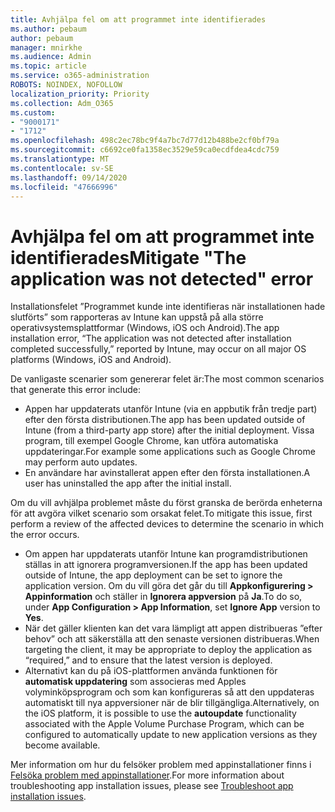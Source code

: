 ```yaml
---
title: Avhjälpa fel om att programmet inte identifierades
ms.author: pebaum
author: pebaum
manager: mnirkhe
ms.audience: Admin
ms.topic: article
ms.service: o365-administration
ROBOTS: NOINDEX, NOFOLLOW
localization_priority: Priority
ms.collection: Adm_O365
ms.custom:
- "9000171"
- "1712"
ms.openlocfilehash: 498c2ec78bc9f4a7bc7d77d12b488be2cf0bf79a
ms.sourcegitcommit: c6692ce0fa1358ec3529e59ca0ecdfdea4cdc759
ms.translationtype: MT
ms.contentlocale: sv-SE
ms.lasthandoff: 09/14/2020
ms.locfileid: "47666996"
---
```

# <a name="mitigate-the-application-was-not-detected-error"></a><span data-ttu-id="12850-102">Avhjälpa fel om att programmet inte identifierades</span><span class="sxs-lookup"><span data-stu-id="12850-102">Mitigate "The application was not detected" error</span></span>

<span data-ttu-id="12850-103">Installationsfelet ”Programmet kunde inte identifieras när installationen hade slutförts” som rapporteras av Intune kan uppstå på alla större operativsystemsplattformar (Windows, iOS och Android).</span><span class="sxs-lookup"><span data-stu-id="12850-103">The app installation error, “The application was not detected after installation completed successfully,” reported by Intune, may occur on all major OS platforms (Windows, iOS and Android).</span></span>

<span data-ttu-id="12850-104">De vanligaste scenarier som genererar felet är:</span><span class="sxs-lookup"><span data-stu-id="12850-104">The most common scenarios that generate this error include:</span></span>

- <span data-ttu-id="12850-105">Appen har uppdaterats utanför Intune (via en appbutik från tredje part) efter den första distributionen.</span><span class="sxs-lookup"><span data-stu-id="12850-105">The app has been updated outside of Intune (from a third-party app store) after the initial deployment.</span></span> <span data-ttu-id="12850-106">Vissa program, till exempel Google Chrome, kan utföra automatiska uppdateringar.</span><span class="sxs-lookup"><span data-stu-id="12850-106">For example some applications such as Google Chrome may perform auto updates.</span></span>
- <span data-ttu-id="12850-107">En användare har avinstallerat appen efter den första installationen.</span><span class="sxs-lookup"><span data-stu-id="12850-107">A user has uninstalled the app after the initial install.</span></span>

<span data-ttu-id="12850-108">Om du vill avhjälpa problemet måste du först granska de berörda enheterna för att avgöra vilket scenario som orsakat felet.</span><span class="sxs-lookup"><span data-stu-id="12850-108">To mitigate this issue, first perform a review of the affected devices to determine the scenario in which the error occurs.</span></span>

- <span data-ttu-id="12850-109">Om appen har uppdaterats utanför Intune kan programdistributionen ställas in att ignorera programversionen.</span><span class="sxs-lookup"><span data-stu-id="12850-109">If the app has been updated outside of Intune, the app deployment can be set to ignore the application version.</span></span> <span data-ttu-id="12850-110">Om du vill göra det går du till **Appkonfigurering > Appinformation** och ställer in **Ignorera appversion** på **Ja**.</span><span class="sxs-lookup"><span data-stu-id="12850-110">To do so, under **App Configuration > App Information**, set **Ignore App** version to **Yes**.</span></span>
- <span data-ttu-id="12850-111">När det gäller klienten kan det vara lämpligt att appen distribueras ”efter behov” och att säkerställa att den senaste versionen distribueras.</span><span class="sxs-lookup"><span data-stu-id="12850-111">When targeting the client, it may be appropriate to deploy the application as “required,” and to ensure that the latest version is deployed.</span></span>
- <span data-ttu-id="12850-112">Alternativt kan du på iOS-plattformen använda funktionen för **automatisk uppdatering** som associeras med Apples volyminköpsprogram och som kan konfigureras så att den uppdateras automatiskt till nya appversioner när de blir tillgängliga.</span><span class="sxs-lookup"><span data-stu-id="12850-112">Alternatively, on the iOS platform, it is possible to use the **autoupdate** functionality associated with the Apple Volume Purchase Program, which can be configured to automatically update to new application versions as they become available.</span></span>

<span data-ttu-id="12850-113">Mer information om hur du felsöker problem med appinstallationer finns i [Felsöka problem med appinstallationer](https://docs.microsoft.com/intune/troubleshoot-app-install).</span><span class="sxs-lookup"><span data-stu-id="12850-113">For more information about troubleshooting app installation issues, please see [Troubleshoot app installation issues](https://docs.microsoft.com/intune/troubleshoot-app-install).</span></span>
